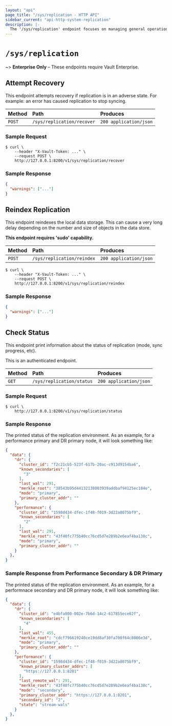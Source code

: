 ```yaml
---
layout: "api"
page_title: "/sys/replication - HTTP API"
sidebar_current: "api-http-system-replication"
description: |-
  The '/sys/replication' endpoint focuses on managing general operations in Vault Enterprise replication
---
```


# `/sys/replication`

~> **Enterprise Only** – These endpoints require Vault Enterprise.

## Attempt Recovery

This endpoint attempts recovery if replication is in an adverse state. For
example: an error has caused replication to stop syncing.

| Method   | Path                         | Produces               |
| :------- | :--------------------------- | :--------------------- |
| `POST`   | `/sys/replication/recover`   | `200 application/json` |

### Sample Request

```
$ curl \
    --header "X-Vault-Token: ..." \
    --request POST \
    http://127.0.0.1:8200/v1/sys/replication/recover
```

### Sample Response

```json
{
  "warnings": ["..."]
}
```

## Reindex Replication

This endpoint reindexes the local data storage. This can cause a very long delay
depending on the number and size of objects in the data store.

**This endpoint requires 'sudo' capability.**

| Method   | Path                         | Produces               |
| :------- | :--------------------------- | :--------------------- |
| `POST`   | `/sys/replication/reindex`   | `200 application/json` |

```
$ curl \
    --header "X-Vault-Token: ..." \
    --request POST \
    http://127.0.0.1:8200/v1/sys/replication/reindex
```

### Sample Response

```json
{
  "warnings": ["..."]
}
```

## Check Status

This endpoint print information about the status of replication (mode,
sync progress, etc).

This is an authenticated endpoint.

| Method   | Path                         | Produces               |
| :------- | :--------------------------- | :--------------------- |
| `GET`    | `/sys/replication/status`    | `200 application/json` |

### Sample Request

```
$ curl \
    http://127.0.0.1:8200/v1/sys/replication/status
```

### Sample Response

The printed status of the replication environment. As an example, for a
performance primary and DR primary node, it will look something like:

```json
{
  "data": {
    "dr": {
      "cluster_id": "f2c21cb5-523f-617b-20ac-c913d9154ba6",
      "known_secondaries": [
        "3"
      ],
      "last_wal": 291,
      "merkle_root": "38543b95d44132138003939addbaf94125ec184e",
      "mode": "primary",
      "primary_cluster_addr": ""
    },
    "performance": {
      "cluster_id": "1598d434-dfec-1f48-f019-3d22a8075bf9",
      "known_secondaries": [
        "2"
      ],
      "last_wal": 291,
      "merkle_root": "43f40fc775b40cc76cd5d7e289b2e6eaf4ba138c",
      "mode": "primary",
      "primary_cluster_addr": ""
    }
  },
}
```

### Sample Response from Performance Secondary & DR Primary

The printed status of the replication environment. As an example, for a
performnace secondary and DR primary node, it will look something like:

```json
{
  "data": {
    "dr": {
      "cluster_id": "e4bfa800-002e-7b6d-14c2-617855ece02f",
      "known_secondaries": [
        "4"
      ],
      "last_wal": 455,
      "merkle_root": "cdcf796619240ce19dd8af30fa700f64c8006e3d",
      "mode": "primary",
      "primary_cluster_addr": ""
    },
    "performance": {
      "cluster_id": "1598d434-dfec-1f48-f019-3d22a8075bf9",
      "known_primary_cluster_addrs": [
        "https://127.0.0.1:8201"
      ],
      "last_remote_wal": 291,
      "merkle_root": "43f40fc775b40cc76cd5d7e289b2e6eaf4ba138c",
      "mode": "secondary",
      "primary_cluster_addr": "https://127.0.0.1:8201",
      "secondary_id": "2",
      "state": "stream-wals"
    }
  },
}
```
